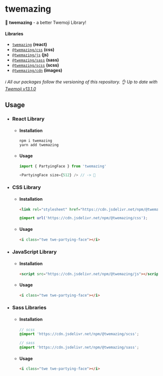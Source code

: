 # twemazing

🧸 **twemazing** - a better Twemoji Library!

#### Libraries

- [`twemazing`](https://www.npmjs.com/package/twemazing) **(react)**
- [`@twemazing/css`](https://www.npmjs.com/package/@twemazing/css) **(css)**
- [`@twemazing/js`](https://www.npmjs.com/package/@twemazing/js) **(js)**
- [`@twemazing/sass`](https://www.npmjs.com/package/@twemazing/sass) **(sass)**
- [`@twemazing/scss`](https://www.npmjs.com/package/@twemazing/scss) **(scss)**
- [`@twemazing/cdn`](https://www.npmjs.com/package/@twemazing/cdn) **(images)**

###### ℹ️ All our packages follow the versioning of this repository. 👌 Up to date with [Twemoji v13.1.0](https://twemoji.twitter.com)

## Usage

- ### React Library

  - #### Installation
    ```sh-session
    npm i twemazing
    yarn add twemazing
    ```
    
  - #### Usage
    ```js
    import { PartyingFace } from 'twemazing'
    
    <PartyingFace size={512} /> // -> 🥳
    ```
  
- ### CSS Library

  - #### Installation
    ```html
    <link rel="stylesheet" href="https://cdn.jsdelivr.net/npm/@twemazing/css">
    ```
    ```css
    @import url('https://cdn.jsdelivr.net/npm/@twemazing/css');
    ```

  - #### Usage
    ```html
    <i class="twe twe-partying-face"></i>
    ```
    
- ### JavaScript Library
  - #### Installation
    ```html
    <script src="https://cdn.jsdelivr.net/npm/@twemazing/js"></script>
    ```
    
  - #### Usage
    ```html
    <i class="twe twe-partying-face"></i>
    ```
    
- ### Sass Libraries
  - #### Installation
    ```scss
    // scss
    @import 'https://cdn.jsdelivr.net/npm/@twemazing/scss';
    
    // sass
    @import 'https://cdn.jsdelivr.net/npm/@twemazing/sass';
    ```
    
  - #### Usage
    ```html
    <i class="twe twe-partying-face"></i>
    ```
